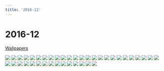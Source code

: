 ```yaml
---
title: '2016-12'
---
```


# 2016-12

[Wallpapers](http://imgur.com/a/0pe3o)

![](https://imgur.com/YE8OqmC.jpg)
![](https://imgur.com/4bZWXqo.jpg)
![](https://imgur.com/A9Y6ymt.jpg)
![](https://imgur.com/SussVxN.jpg)
![](https://imgur.com/kBU5vzV.jpg)
![](https://imgur.com/PvM3RQw.jpg)
![](https://imgur.com/rbBDFTa.jpg)
![](https://imgur.com/lrKDQu8.jpg)
![](https://imgur.com/2LpsQet.jpg)
![](https://imgur.com/xhK7YiP.jpg)
![](https://imgur.com/JFXIhS9.jpg)
![](https://imgur.com/BZN5KdX.jpg)
![](https://imgur.com/fLdQUzX.jpg)
![](https://imgur.com/KHbhdLq.jpg)
![](https://imgur.com/hHluBtd.jpg)
![](https://imgur.com/GNUwzUu.jpg)
![](https://imgur.com/VZYlpof.jpg)
![](https://imgur.com/PHrJrAu.jpg)
![](https://imgur.com/oEU5SOc.jpg)
![](https://imgur.com/yHx6I4h.jpg)
![](https://imgur.com/HpV0iFW.jpg)
![](https://imgur.com/8zRlON7.jpg)
![](https://imgur.com/4aLsvvW.jpg)
![](https://imgur.com/IfsmJdU.jpg)
![](https://imgur.com/0vnWcwl.jpg)
![](https://imgur.com/9NnPNE0.jpg)
![](https://imgur.com/m6px3hK.jpg)
![](https://imgur.com/jvPEgp1.jpg)
![](https://imgur.com/Cckd4bc.jpg)
![](https://imgur.com/h6hPeN6.jpg)
![](https://imgur.com/t39MMm2.jpg)
![](https://imgur.com/HgLk3SY.jpg)
![](https://imgur.com/jvTxdD4.jpg)
![](https://imgur.com/w3sjchR.jpg)
![](https://imgur.com/n16p5r1.jpg)
![](https://imgur.com/ILayJZy.jpg)
![](https://imgur.com/r0kpxKY.jpg)
![](https://imgur.com/kIReuf8.jpg)
![](https://imgur.com/Tdrn1dE.jpg)
![](https://imgur.com/oZezvI5.jpg)
